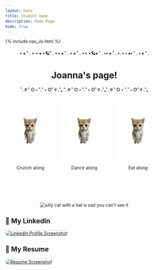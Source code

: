 ```yaml
---
layout: base
title: Student Home 
description: Home Page
hide: true
---
```


{% include nav_Jo.html %}
<br>

<head>
  <style>
    .grid-container {
      display: grid;
      grid-template-columns: repeat(auto-fill, minmax(150px, 1fr)); /* Dynamic number of columns */
      gap: 15px;
      justify-content: center; /* Center horizontally */
      max-width: 500px;
      margin: 0 auto; /* Center entire grid */
      text-align: center;
    }
    .grid-item {
      text-align: center;
    }
    /* Image: Ensure images are contained within their grid item */
    .grid-item img {
      width: 100%; /* Make images fully responsive */
      height: auto; /* Maintain aspect ratio */
      max-height: 200px;
      object-fit: contain; /* Fit images inside the container */
    }
    /* Paragraph styling for grid items */
    .grid-item p {
      margin: 5px 0; /* Space around paragraphs */
    }
    /* Centered block elements */
    .center {
      display: block;
      margin: 0 auto;
      width: 50%;
    }
  </style>
</head>


<body>
    <div style="text-align: center;">
    <h4>⋆ ⭒ ˚ . ⋆  ⋆ ⭒ ⋆🪐˚ . ⋆⋆ ⭒ ˚ .  ⋆ ⭒ ˚ . ⋆⋆ ⋆🪐⭒ ˚ . ⋆⋆ ⭒ ˚ . ⋆. ⋆ ⋆ ⭒⋆ ˚ . ⋆ ⭒ ˚ .  </h4>
    <h1 style="color:dark blue;"> Joanna's page!</h1>
    <h4>˚. ୭ ˚ ○ ◦ ˚.˚ ◦ ○˚ ୧ .˚ₓ ˚. ୭ ˚ ○ ◦ ˚.˚ ◦ ○˚ ୧ .˚ₓ˚. ୭ ˚ ○ ◦ ˚.˚ ◦ ○˚ ୧ .˚ₓ</h4>
    </div>
    <div class="grid-container" id="grid_container">
    </div>
    <div class="grid-container">
        <div class="grid-item">
            <a href="https://www.youtube.com/watch?v=HMTKMWHLbdQ&ab_channel=Crunchycat" target="blank"><p title = "click me">
                <img src="images/catonly.png" alt="crunch crunch"> 
            </p></a>
            <p>Crunch along</p>
        </div>
        <div class="grid-item">
            <a href="https://www.youtube.com/watch?v=Gnm3hIcjiCQ&ab_channel=Michi" target="blank"><p title = "click me too">
                <img src="images/catonly.png" alt="happi dance">
            </p></a>
            <p>Dance along</p>
        </div>
        <div class="grid-item">
            <a href="https://www.youtube.com/watch?v=_fvNuap9l-Y&ab_channel=JamirJessR" target="blank"><p title = "click me three">
                <img src="images/catonly.png" alt="cat cam">
            </p></a>
            <p>Eat along</p>
        </div>
    <br>
    <br>

</div>
<br>
<br>
<div style="text-align: center;">
    <p title = "you can't click me haha"><img src="{{site.baseurl}}/images/cute_cat.jpg" alt="silly cat with a hat is sad you can't see it" width="600" height="350"></p>
</div>
</body>


## 🔗 My LinkedIn  
<a href="https://www.linkedin.com/in/joanna-hu123/" target="_blank">
  <img src="{{site.baseurl}}/images/Screenshot 2025-06-05 100738.png" alt="LinkedIn Profile Screenshot" style="max-width: 100%; height: auto; border: 1px solid #ccc; border-radius: 10px;">
</a>

## 📄 My Resume  
<a href="https://docs.google.com/document/d/10ez-7OGcsudlbyKHnw5dfRuHdSQw3TUZ/edit" target="_blank">
  <img src="{{site.baseurl}}/images/Screenshot 2025-06-05 101556.png" alt="Resume Screenshot" style="max-width: 100%; height: auto; border: 1px solid #ccc; border-radius: 10px;">
</a>